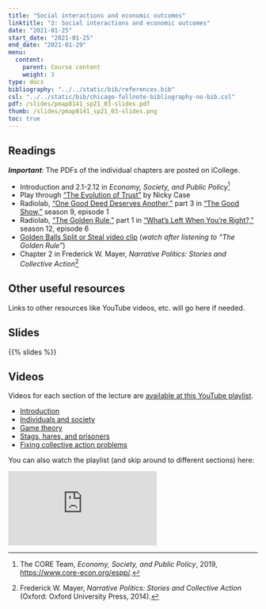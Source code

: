 ```yaml
---
title: "Social interactions and economic outcomes"
linktitle: "3: Social interactions and economic outcomes"
date: "2021-01-25"
start_date: "2021-01-25"
end_date: "2021-01-29"
menu:
  content:
    parent: Course content
    weight: 3
type: docs
bibliography: "../../static/bib/references.bib"
csl: "../../static/bib/chicago-fullnote-bibliography-no-bib.csl"
pdf: /slides/pmap8141_sp21_03-slides.pdf
thumb: /slides/pmap8141_sp21_03-slides.png
toc: true
---
```


## Readings

***Important***: The PDFs of the individual chapters are posted on iCollege.

-   <i class="fas fa-book"></i> Introduction and 2.1-2.12 in *Economy, Society, and Public Policy*[^1]
-   <i class="fas fa-trophy"></i> Play through [“The Evolution of Trust”](http://ncase.me/trust/) by Nicky Case
-   <i class="fas fa-podcast"></i> Radiolab, [“One Good Deed Deserves Another,”](http://www.radiolab.org/story/104010-one-good-deed-deserves-another/) part 3 in [“The Good Show,”](http://www.radiolab.org/story/103951-the-good-show/) season 9, episode 1
-   <i class="fas fa-podcast"></i> Radiolab, [“The Golden Rule,”](http://www.radiolab.org/story/golden-rule/) part 1 in [“What’s Left When You’re Right?,”](http://www.radiolab.org/story/whats-left-when-youre-right/) season 12, episode 6
-   <i class="fab fa-youtube"></i> [Golden Balls Split or Steal video clip](https://www.youtube.com/watch?v=S0qjK3TWZE8) (*watch after listening to “The Golden Rule”*)
-   <i class="far fa-file-pdf"></i> Chapter 2 in Frederick W. Mayer, *Narrative Politics: Stories and Collective Action*[^2]

## Other useful resources

Links to other resources like YouTube videos, etc. will go here if needed.

## Slides

{{% slides %}}

## Videos

Videos for each section of the lecture are [available at this YouTube playlist](https://www.youtube.com/playlist?list=PLS6tnpTr39sHsEVV9piOwUFxDNppto2En).

-   [Introduction](https://www.youtube.com/watch?v=mc15_xdSErI&list=PLS6tnpTr39sHsEVV9piOwUFxDNppto2En)
-   [Individuals and society](https://www.youtube.com/watch?v=rkro_aqDVvI&list=PLS6tnpTr39sHsEVV9piOwUFxDNppto2En)
-   [Game theory](https://www.youtube.com/watch?v=9NhhQN0goGs&list=PLS6tnpTr39sHsEVV9piOwUFxDNppto2En)
-   [Stags, hares, and prisoners](https://www.youtube.com/watch?v=elzpP-FNyGM&list=PLS6tnpTr39sHsEVV9piOwUFxDNppto2En)
-   [Fixing collective action problems](https://www.youtube.com/watch?v=zURMLvUhB_c&list=PLS6tnpTr39sHsEVV9piOwUFxDNppto2En)

You can also watch the playlist (and skip around to different sections) here:

<div class="embed-responsive embed-responsive-16by9">

<iframe class="embed-responsive-item" src="https://www.youtube.com/embed/playlist?list=PLS6tnpTr39sHsEVV9piOwUFxDNppto2En" frameborder="0" allow="accelerometer; autoplay; encrypted-media; gyroscope; picture-in-picture" allowfullscreen>
</iframe>

</div>

[^1]: The CORE Team, *Economy, Society, and Public Policy*, 2019, <https://www.core-econ.org/espp/>.

[^2]: Frederick W. Mayer, *Narrative Politics: Stories and Collective Action* (Oxford: Oxford University Press, 2014).
